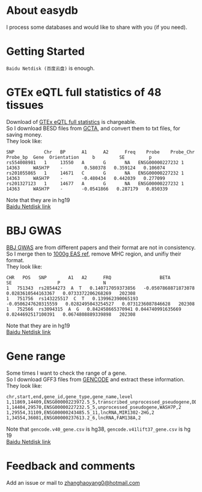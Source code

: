 
# About easydb
I process some databases and would like to share with you (if you need).

# Getting Started
`Baidu Netdisk (百度云盘)` is enough.

# GTEx eQTL full statistics of 48 tissues
Download of [GTEx eQTL full statistics](https://www.gtexportal.org/home/datasets) is chargeable.  
So I download BESD files from [GCTA](https://yanglab.westlake.edu.cn/data/SMR/GTEx_V8_cis_eqtl_summary.html), and convert them to txt files, for saving money.  
They look like:
```
SNP           Chr   BP      A1      A2      Freq    Probe    Probe_Chr  Probe_bp  Gene  Orientation     b         SE         p
rs554008981   1     13550   A       G       NA   ENSG00000227232 1      14363     WASH7P    -        0.580378   0.359124   0.106074
rs201055865   1     14671   C       G       NA   ENSG00000227232 1      14363     WASH7P    -       -0.480434   0.442039   0.277099
rs201327123   1     14677   A       G       NA   ENSG00000227232 1      14363     WASH7P    -       -0.0541866   0.287179   0.850339
``` 
Note that they are in hg19  
[Baidu Netdisk link](https://pan.baidu.com/s/1Idl-SRUTuMBmXyHnVGdr5w?pwd=vrv4)

# BBJ GWAS
[BBJ GWAS](http://jenger.riken.jp/en/result) are from different papers and their format are not in consistency.  
So I merge then to [1000g EAS ref](https://alkesgroup.broadinstitute.org/LDSCORE/), remove MHC region, and unifiy their format.  
They look like:
```
CHR   POS   SNP        A1   A2      FRQ                  BETA                   SE                 P                N
1   751343  rs28544273  A  T   0.140717059373856   -0.0507868871873078   0.0283610544163367   0.0733372206268269   202308
1   751756  rs143225517  C  T   0.139962390065193   -0.0506247620315559   0.0282495043254527   0.0731236087846628   202308
1   752566  rs3094315  A  G   0.842458665370941 0.044740991635669   0.0244692517100391   0.0674808889339898   202308
``` 
Note that they are in hg19  
[Baidu Netdisk link](https://pan.baidu.com/s/1zi7AYKaD4rwYqrWgE9ri8Q?pwd=3hfp)

# Gene range
Some times I want to check the range of a gene.  
So I download GFF3 files from [GENCODE](https://www.gencodegenes.org/human/) and extract these information.  
They look like:
```
chr,start,end,gene_id,gene_type,gene_name,level
1,11869,14409,ENSG00000223972.5_5,transcribed_unprocessed_pseudogene,DDX11L1,2
1,14404,29570,ENSG00000227232.5_5,unprocessed_pseudogene,WASH7P,2
1,29554,31109,ENSG00000243485.5_11,lncRNA,MIR1302-2HG,2
1,34554,36081,ENSG00000237613.2_6,lncRNA,FAM138A,2
```
Note that `gencode.v40_gene.csv` is hg38, `gencode.v41lift37_gene.csv` is hg 19  
[Baidu Netdisk link](https://pan.baidu.com/s/1Q9z7RV4jNdGOshdxOI1uRA?pwd=xvz8)

# Feedback and comments
Add an issue or mail to zhanghaoyang0@hotmail.com
